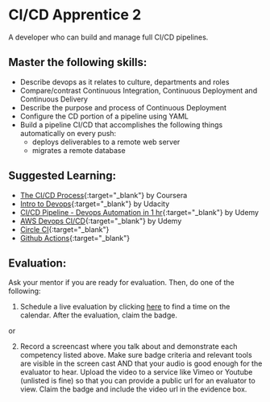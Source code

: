 # CI/CD Apprentice 2

A developer who can build and manage full CI/CD pipelines.

## Master the following skills:

- Describe devops as it relates to culture, departments and roles
- Compare/contrast Continuous Integration, Continuous Deployment and Continuous Delivery
- Describe the purpose and process of Continuous Deployment
- Configure the CD portion of a pipeline using YAML
- Build a pipeline CI/CD that accomplishes the following things automatically on every push:
  - deploys deliverables to a remote web server
  - migrates a remote database

## Suggested Learning:

- [The CI/CD Process](https://www.coursera.org/lecture/uva-darden-continous-delivery-devops/the-ci-cd-process-QZG2b){:target="\_blank"} by Coursera
- [Intro to Devops](https://www.udacity.com/course/intro-to-devops--ud611){:target="\_blank"} by Udacity
- [CI/CD Pipeline - Devops Automation in 1 hr](https://www.udemy.com/course/ci-cd-pinepline-devops-automation-in-1-hr/){:target="\_blank"} by Udemy
- [AWS Devops CI/CD](https://www.udemy.com/course/nodejs-cicd-aws-codepipeline-codebuild-mocha-zero-to-hero/){:target="\_blank"} by Udemy
- [Circle CI](https://circleci.com/){:target="\_blank"}
- [Github Actions](https://github.com/features/actions){:target="\_blank"}

## Evaluation:

Ask your mentor if you are ready for evaluation. Then, do one of the following:

1. Schedule a live evaluation by clicking [here](https://api.logro.io/widget/appointment/codex-evals/full-stack) to find a time on the calendar. After the evaluation, claim the badge.

or

2. Record a screencast where you talk about and demonstrate each competency listed above. Make sure badge criteria and relevant tools are visible in the screen cast AND that your audio is good enough for the evaluator to hear. Upload the video to a service like Vimeo or Youtube (unlisted is fine) so that you can provide a public url for an evaluator to view. Claim the badge and include the video url in the evidence box.
